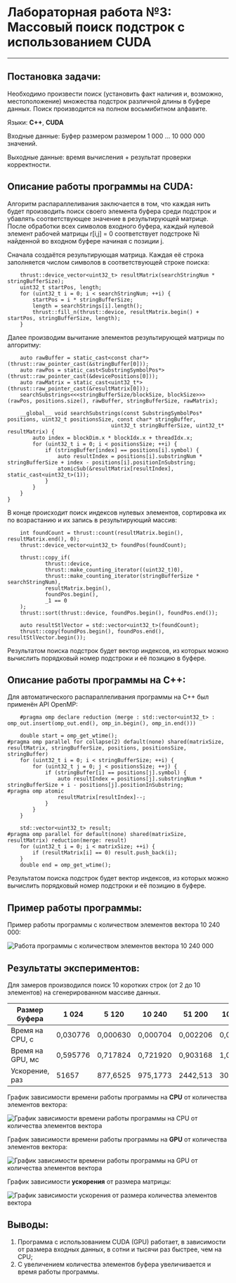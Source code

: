# Лабораторная работа №3: Массовый поиск подстрок с использованием CUDA
***

## Постановка задачи:

Необходимо произвести поиск (установить факт наличия и, возможно, местоположение) множества подстрок различной длины в буфере данных. Поиск производится на полном восьмибитном алфавите.

Языки: __C++__, __CUDA__

Входные данные: Буфер размером размером 1 000 ... 10 000 000 значений.

Выходные данные: время вычисления + результат проверки корректности.

## Описание работы программы на CUDA:

Алгоритм распараллеливания заключается в том, что каждая нить будет производить поиск своего элемента буфера среди подстрок и убавлять соответствующее значение в результирующей матрице. После обработки всех символов входного буфера, каждый нулевой элемент рабочей матрицы r[i,j] = 0
соответствует подстроке Ni найденной во входном буфере начиная с позиции j.

Сначала создаётся результирующая матрица. Каждая её строка заполняется числом символов в соответствующей строке поиска:

```
    thrust::device_vector<uint32_t> resultMatrix(searchStringNum * stringBufferSize);
    uint32_t startPos, length;
    for (uint32_t i = 0; i < searchStringNum; ++i) {
        startPos = i * stringBufferSize;
        length = searchStrings[i].length();
        thrust::fill_n(thrust::device, resultMatrix.begin() + startPos, stringBufferSize, length);
    }
```

Далее производим вычитание элементов результирующей матрицы по алгоритму:

```
    auto rawBuffer = static_cast<const char*>(thrust::raw_pointer_cast(&stringBuffer[0]));
    auto rawPos = static_cast<SubstringSymbolPos*>(thrust::raw_pointer_cast(&devicePositions[0]));
    auto rawMatrix = static_cast<uint32_t*>(thrust::raw_pointer_cast(&resultMatrix[0]));
    searchSubstrings<<<stringBufferSize/blockSize, blockSize>>>(rawPos, positions.size(), rawBuffer, stringBufferSize, rawMatrix);
```
```
    __global__ void searchSubstrings(const SubstringSymbolPos* positions, uint32_t positionsSize, const char* stringBuffer,
                                 uint32_t stringBufferSize, uint32_t* resultMatrix) {
        auto index = blockDim.x * blockIdx.x + threadIdx.x;
        for (uint32_t i = 0; i < positionsSize; ++i) {
            if (stringBuffer[index] == positions[i].symbol) {
                auto resultIndex = positions[i].substringNum * stringBufferSize + index - positions[i].positionInSubstring;
                atomicSub(&resultMatrix[resultIndex], static_cast<uint32_t>(1));
            }
        }
    }
}
```

В конце происходит поиск индексов нулевых элементов, сортировка их по возрастанию и их запись в результирующий массив:

```
    int foundCount = thrust::count(resultMatrix.begin(), resultMatrix.end(), 0);
    thrust::device_vector<uint32_t> foundPos(foundCount);

    thrust::copy_if(
            thrust::device,
            thrust::make_counting_iterator((uint32_t)0),
            thrust::make_counting_iterator(stringBufferSize * searchStringNum),
            resultMatrix.begin(),
            foundPos.begin(),
            _1 == 0
    );
    thrust::sort(thrust::device, foundPos.begin(), foundPos.end());

    auto resultStlVector = std::vector<uint32_t>(foundCount);
    thrust::copy(foundPos.begin(), foundPos.end(), resultStlVector.begin());
```

Результатом поиска подстрок будет вектор индексов, из которых можно вычислить порядковый номер подстроки и её позицию в буфере.

## Описание работы программы на C++:

Для автоматического распараллеливания программы на C++ был применён API OpenMP:

```
    #pragma omp declare reduction (merge : std::vector<uint32_t> : omp_out.insert(omp_out.end(), omp_in.begin(), omp_in.end()))

    double start = omp_get_wtime();
#pragma omp parallel for collapse(2) default(none) shared(matrixSize, resultMatrix, stringBufferSize, positions, positionsSize, stringBuffer)
    for (uint32_t i = 0; i < stringBufferSize; ++i) {
        for (uint32_t j = 0; j < positionsSize; ++j) {
            if (stringBuffer[i] == positions[j].symbol) {
                auto resultIndex = positions[j].substringNum * stringBufferSize + i - positions[j].positionInSubstring;
#pragma omp atomic
                resultMatrix[resultIndex]--;
            }
        }
    }

    std::vector<uint32_t> result;
#pragma omp parallel for default(none) shared(matrixSize, resultMatrix) reduction(merge: result)
    for (uint32_t i = 0; i < matrixSize; ++i) {
        if (resultMatrix[i] == 0) result.push_back(i);
    }
    double end = omp_get_wtime();
```

Результатом поиска подстрок будет вектор индексов, из которых можно вычислить порядковый номер подстроки и её позицию в буфере.

## Пример работы программы:

Пример работы программы с количеством элементов вектора 10 240 000:

![Работа программы с количеством элементов вектора 10 240 000](https://github.com/Code5150/HPCProjects/blob/main/Lab3_Substring/img/l1_million_work.jpg)


## Результаты экспериментов:

Для замеров производился поиск 10 коротких строк (от 2 до 10 элементов) на сгенерированном массиве данных.

| Размер буфера     | 1 024    | 5 120    | 10 240   | 51 200      | 102 400     | 512 000      | 1 024 000    | 5 120 000    | 10 240 000   | 
| ----------------- | -------- | -------- | -------- | ----------- | ----------- | ------------ | ------------ | ------------ | ------------ | 
| Время на CPU, с   | 0,030776 | 0,000630 | 0,000704 | 0,002206    | 0,003372    | 0,015223     | 0,023903     | 0,155081     | 0,269473     |  
| Время на GPU, мс  | 0,595776 | 0,717824 | 0,721920 | 0,903168    | 1,090432    | 1,867776     | 2,884608     | 10,322016    | 19,206144    | 
| Ускорение, раз    |   51657  | 877,6525 | 975,1773 | 2442,513    | 3092,352    | 8150,335     | 8286,395     | 15024,29     | 14030,56     | 

График зависимости времени работы программы на __CPU__ от количества элементов вектора:

![График зависимости времени работы программы на CPU от количества элементов вектора](https://github.com/Code5150/HPCProjects/blob/main/Lab3_Substring/img/l1_cpu.jpg)

График зависимости времени работы программы на __GPU__ от количества элементов вектора:

![График зависимости времени работы программы на GPU от количества элементов вектора](https://github.com/Code5150/HPCProjects/blob/main/Lab3_Substring/img/l1_gpu.jpg)

График зависимости __ускорения__ от размера матрицы:

![График зависимости ускорения от размера количества элементов вектора](https://github.com/Code5150/HPCProjects/blob/main/Lab3_Substring/img/l1_speedup.jpg)

## Выводы:

1. Программа с использованием CUDA (GPU) работает, в зависимости от размера входных данных, в сотни и тысячи раз быстрее, чем на CPU;
2. С увеличением количества элементов буфера увеличивается и время работы программы. 